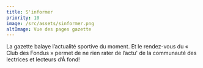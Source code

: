 ```yaml
---
title: S'informer
priority: 10
image: /src/assets/sinformer.png
altImage: Vue des pages gazette
---
```


La gazette balaye l’actualité sportive du moment. Et le rendez-vous du « Club des Fondus » permet de ne rien rater de l’actu' de la communauté des lectrices et lecteurs d’À fond!

